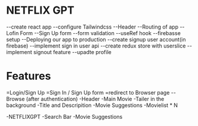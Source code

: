# NETFLIX GPT

--create react app
--configure Tailwindcss
--Header
--Routing of app
--Lofin Form
--Sign Up form
--form validation
--useRef hook
--firebasse setup
--Deploying our app to production
--create signup user account(in firebase)
--implement sign in user api
--create redux store with userslice
--implement signout feature
--upadte profile 

# Features

=Login/Sign Up
   =Sign In / Sign Up form
   =redirect to Browser page
--Browse (after authentication)
 -Header
 -Main Movie
   -Tailer in the background
   -Title and Descripition
   -Movie Suggestions
     -Movielist * N

-NETFLIXGPT
  -Search Bar
  -Movie Suggestions
